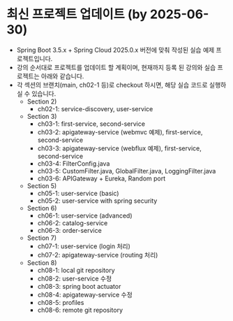 # 최신 프로젝트 업데이트 (by 2025-06-30)
* Spring Boot 3.5.x + Spring Cloud 2025.0.x 버전에 맞춰 작성된 실습 예제 프로젝트입니다.
* 강의 순서대로 프로젝트를 업데이트 할 계획이며, 현재까지 등록 된 강의와 실습 프로젝트는 아래와 같습니다.
* 각 섹션의 브랜치(main, ch02-1 등)로 checkout 하시면, 해당 실습 코드로 실행하실 수 있습니다.
  * Section 2)
    * ch02-1: service-discovery, user-service
  * Section 3)
    * ch03-1: first-service, second-service
    * ch03-2: apigateway-service (webmvc 예제), first-service, second-service
    * ch03-3: apigateway-service (webflux 예제), first-service, second-service
    * ch03-4: FilterConfig.java
    * ch03-5: CustomFilter.java, GlobalFilter.java, LoggingFilter.java
    * ch03-6: APIGateway + Eureka, Random port
  * Section 5)
    * ch05-1: user-service (basic)
    * ch05-2: user-service with spring security
  * Section 6)
    * ch06-1: user-service (advanced)
    * ch06-2: catalog-service
    * ch06-3: order-service
  * Section 7)
    * ch07-1: user-service (login 처리)
    * ch07-2: apigateway-service (routing 처리)
  * Section 8)
    * ch08-1: local git repository
    * ch08-2: user-service 수정
    * ch08-3: spring boot actuator
    * ch08-4: apigateway-service 수정
    * ch08-5: profiles 
    * ch08-6: remote git repository